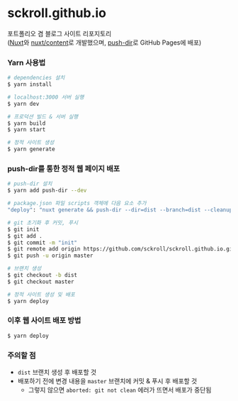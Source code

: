 # sckroll.github.io

포트폴리오 겸 블로그 사이트 리포지토리  
([Nuxt](https://nuxtjs.org/)와 [nuxt/content](https://content.nuxtjs.org/)로 개발했으며, [push-dir](https://github.com/L33T-KR3W/push-dir)로 GitHub Pages에 배포)

### Yarn 사용법
```bash
# dependencies 설치
$ yarn install

# localhost:3000 서버 실행
$ yarn dev

# 프로덕션 빌드 & 서버 실행
$ yarn build
$ yarn start

# 정적 사이트 생성
$ yarn generate
```

### push-dir를 통한 정적 웹 페이지 배포
```bash
# push-dir 설치
$ yarn add push-dir --dev

# package.json 파일 scripts 객체에 다음 요소 추가
"deploy": "nuxt generate && push-dir --dir=dist --branch=dist --cleanup"

# git 초기화 후 커밋, 푸시
$ git init
$ git add .
$ git commit -m "init"
$ git remote add origin https://github.com/sckroll/sckroll.github.io.git
$ git push -u origin master

# 브랜치 생성
$ git checkout -b dist
$ git checkout master

# 정적 사이트 생성 및 배포
$ yarn deploy
```

### 이후 웹 사이트 배포 방법
```bash
$ yarn deploy
```

### 주의할 점
- `dist` 브랜치 생성 후 배포할 것
- 배포하기 전에 변경 내용을 `master` 브랜치에 커밋 & 푸시 후 배포할 것
  - 그렇지 않으면 `aborted: git not clean` 에러가 뜨면서 배포가 중단됨
